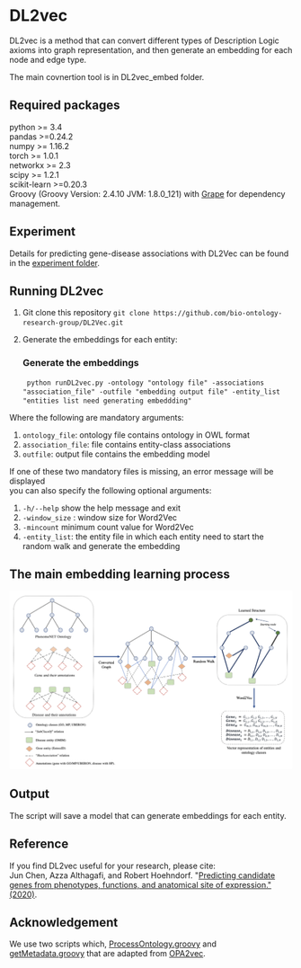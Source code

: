 # DL2vec

DL2vec is a method that can convert different types of Description Logic axioms into graph representation, and then generate an embedding for each node and edge type.

The main covnertion tool is in DL2vec_embed folder.

## Required packages
python >= 3.4 <br>
pandas >=0.24.2 <br>
numpy >= 1.16.2 <br>
torch >= 1.0.1 <br>
networkx >= 2.3 <br>
scipy >= 1.2.1 <br>
scikit-learn >=0.20.3 <br>
Groovy (Groovy Version: 2.4.10 JVM: 1.8.0_121) with [Grape](http://docs.groovy-lang.org/latest/html/documentation/grape.html) for dependency management.

## Experiment
Details for predicting gene-disease associations with DL2Vec can be found in the [experiment folder](https://github.com/bio-ontology-research-group/DL2Vec/tree/master/Experiment).

## Running DL2vec
1. Git clone this repository ``git clone https://github.com/bio-ontology-research-group/DL2Vec.git``
2. Generate the embeddings for each entity:

    ### Generate the embeddings
        python runDL2vec.py -ontology "ontology file" -associations "association_file" -outfile "embedding output file" -entity_list "entities list need generating embeddding"

Where the following are mandatory arguments: <br>
1. `ontology_file`: ontology file contains ontology in OWL format
2. `association_file`: file contains entity-class associations
3. `outfile`: output file contains the embedding model

If one of these two mandatory files is missing, an error message will be displayed <br>
you can also specify the following optional arguments:<br>
1. `-h/--help` show the help message and exit
2. `-window_size` : window size for Word2Vec
3. `-mincount` minimum count value for Word2Vec
4. `-entity_list`: the entity file in which each entity need to start the random walk and generate the embedding

## The main embedding learning process

<div class="product-image-wrapper">
    <img class="product-image"
         src="workflow.png" />
</div>

## Output
The script will save a model that can generate embeddings for each entity.

## Reference
If you find DL2vec useful for your research, please cite: <br>
Jun Chen, Azza Althagafi, and Robert Hoehndorf. "[Predicting candidate genes from phenotypes, functions, and anatomical site of expression." (2020)](https://academic.oup.com/bioinformatics/advance-article/doi/10.1093/bioinformatics/btaa879/5922810).



## Acknowledgement
We use two scripts which, [ProcessOntology.groovy](https://github.com/bio-ontology-research-group/DL2Vec/blob/master/DL2vec/ProcessOntology.groovy) and [getMetadata.groovy](https://github.com/bio-ontology-research-group/DL2Vec/blob/master/DL2vec/getMetadata.groovy) that are adapted from [OPA2vec](https://github.com/bio-ontology-research-group/opa2vec).
